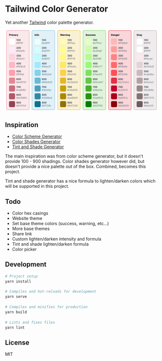 # Tailwind Color Generator

Yet another [Tailwind](https://tailwindcss.com/) color palette generator.

![Website preview](./.github/images/preview.png)

## Inspiration

- [Color Scheme Generator](https://adevade.github.io/color-scheme-generator/)
- [Color Shades Generator](https://javisperez.github.io/tailwindcolorshades/#/)
- [Tint and Shade Generator](https://maketintsandshades.com/)

The main inspiration was from color scheme generator, but it doesn't provide 100 - 900 shadings.
Color shades generator however did, but doesn't provide a nice palette out of the box.
Combined, becomes this project.

Tint and shade generator has a nice formula to lighten/darken colors which will be supported in this project.

## Todo

- Color hex casings
- Website theme
- Set base theme colors (success, warning, etc...)
- More base themes
- Share link
- Custom lighten/darken intensity and formula
- Tint and shade lighten/darken formula
- Color picker

## Development

``` bash
# Project setup
yarn install

# Compiles and hot-reloads for development
yarn serve

# Compiles and minifies for production
yarn build

# Lints and fixes files
yarn lint
```

## License

MIT
